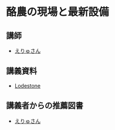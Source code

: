 # 酪農の現場と最新設備
## 講師
- [えりゅさん](https://jp.finalfantasyxiv.com/lodestone/character/6323015/blog/4026405/)

## 講義資料
- [Lodestone](https://jp.finalfantasyxiv.com/lodestone/character/6323015/blog/4026405/)

## 講義者からの推薦図書
- [えりゅさん](../booklist/13.html)